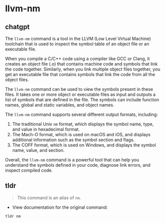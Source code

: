 # llvm-nm 
## chatgpt 
The `llvm-nm` command is a tool in the LLVM (Low Level Virtual Machine) toolchain that is used to inspect the symbol table of an object file or an executable file. 

When you compile a C/C++ code using a compiler like GCC or Clang, it creates an object file (.o) that contains machine code and symbols that link the code together. Similarly, when you link multiple object files together, you get an executable file that contains symbols that link the code from all the object files.

The `llvm-nm` command can be used to view the symbols present in these files. It takes one or more object or executable files as input and outputs a list of symbols that are defined in the file. The symbols can include function names, global and static variables, and object names. 

The `llvm-nm` command supports several different output formats, including:

1. The traditional Unix `nm` format, which displays the symbol name, type, and value in hexadecimal format.
2. The Mach-O format, which is used on macOS and iOS, and displays additional information such as the symbol section and flags.
3. The COFF format, which is used on Windows, and displays the symbol name, value, and section.

Overall, the `llvm-nm` command is a powerful tool that can help you understand the symbols defined in your code, diagnose link errors, and inspect compiled code. 

## tldr 
 
> This command is an alias of `nm`.

- View documentation for the original command:

`tldr nm`
